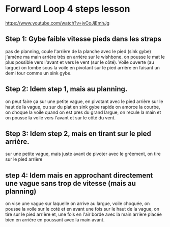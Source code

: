 # Forward Loop 4 steps lesson
https://www.youtube.com/watch?v=jvCoJjEmhJg


## Step 1: Gybe faible vitesse pieds dans les straps

pas de planning, coule l'arrière de la planche avec le pied (sink gybe)
j'amène ma main arrière très en arrière sur le wishbone.
on pousse le mat le plus possible vers l'avant et vers le vent (sur le côté). Voile ouverte (au largue)
on tombe sous la voile en pivotant sur le pied arrière en faisant un demi tour comme un sink gybe.

## Step 2: Idem step 1, mais au planning.

on peut faire ça sur une petite vague, en pivotant avec le pied arrière sur le haut de la vague, ou sur du plat en sink gybe rapide
on amorce la courbe, on choque la voile quand on est pres du grand largue, on recule la main et on pousse la voile vers l'avant et sur le côté du vent.


## Step 3: Idem step 2, mais en tirant sur le pied arrière.

sur une petite vague, mais juste avant de pivoter avec le gréement, on tire sur le pied arrière

## step 4: Idem mais en approchant directement une vague sans trop de vitesse (mais au planning)


on vise une vague sur laquelle on arrive au largue, voile choquée, on pousse la voile sur le coté et en avant une fois sur le haut de la vague, on tire sur le pied arrière et, une fois en l'air borde avec la main arrière placée bien en arrière en poussant avec la main avant.

